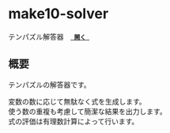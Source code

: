 # make10-solver
テンパズル解答器　[**` 開く `**](https://yuru4c.github.io/make10-solver/)

## 概要
テンパズルの解答器です。

変数の数に応じて無駄なく式を生成します。  
使う数の重複も考慮して簡潔な結果を出力します。  
式の評価は有理数計算によって行います。

